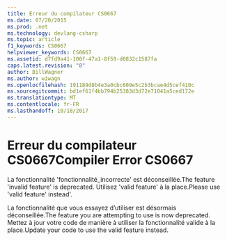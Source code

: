 ```yaml
---
title: Erreur du compilateur CS0667
ms.date: 07/20/2015
ms.prod: .net
ms.technology: devlang-csharp
ms.topic: article
f1_keywords: CS0667
helpviewer_keywords: CS0667
ms.assetid: d7fd9a41-100f-47a1-8f59-d0832c1587fa
caps.latest.revision: "8"
author: BillWagner
ms.author: wiwagn
ms.openlocfilehash: 191189d8b4e3a0cbc609e5c2b3bcae4d5cef410c
ms.sourcegitcommit: bd1ef61f4bb794b25383d3d72e71041a5ced172e
ms.translationtype: MT
ms.contentlocale: fr-FR
ms.lasthandoff: 10/18/2017
---
```

# <a name="compiler-error-cs0667"></a><span data-ttu-id="4a8d7-102">Erreur du compilateur CS0667</span><span class="sxs-lookup"><span data-stu-id="4a8d7-102">Compiler Error CS0667</span></span>
<span data-ttu-id="4a8d7-103">La fonctionnalité 'fonctionnalité_incorrecte' est déconseillée.</span><span class="sxs-lookup"><span data-stu-id="4a8d7-103">The feature 'invalid feature' is deprecated.</span></span> <span data-ttu-id="4a8d7-104">Utilisez 'valid feature' à la place.</span><span class="sxs-lookup"><span data-stu-id="4a8d7-104">Please use 'valid feature' instead'.</span></span>  
  
 <span data-ttu-id="4a8d7-105">La fonctionnalité que vous essayez d’utiliser est désormais déconseillée.</span><span class="sxs-lookup"><span data-stu-id="4a8d7-105">The feature you are attempting to use is now deprecated.</span></span> <span data-ttu-id="4a8d7-106">Mettez à jour votre code de manière à utiliser la fonctionnalité valide à la place.</span><span class="sxs-lookup"><span data-stu-id="4a8d7-106">Update your code to use the valid feature instead.</span></span>
